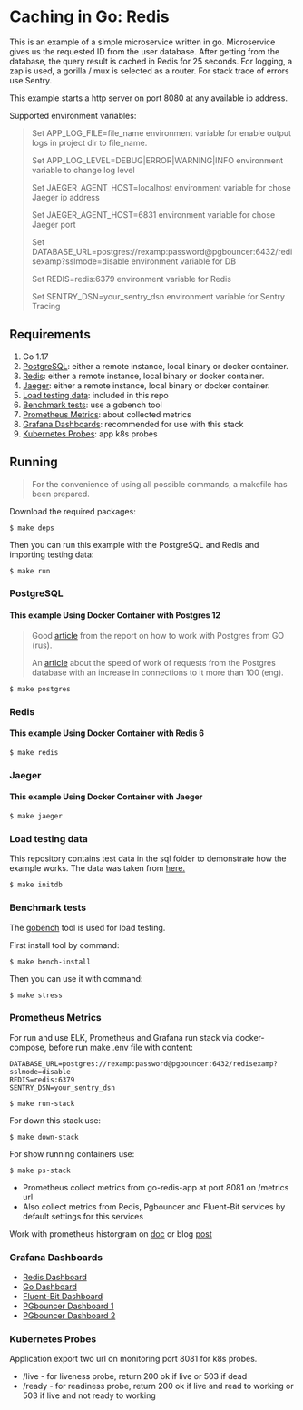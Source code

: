 # Caching in Go: Redis

This is an example of a simple microservice written in go. Microservice gives us the requested ID from the user database. After getting from the database, the query result is cached in Redis for 25 seconds. For logging, a zap is used, a gorilla / mux is selected as a router. For stack trace of errors use Sentry.

This example starts a http server on port 8080 at any available ip address.

Supported environment variables:

> Set APP_LOG_FILE=file_name environment variable for enable output logs in project dir to file_name.
> 
> Set APP_LOG_LEVEL=DEBUG|ERROR|WARNING|INFO environment variable to change log level
> 
> Set JAEGER_AGENT_HOST=localhost environment variable for chose Jaeger ip address
> 
> Set JAEGER_AGENT_HOST=6831 environment variable for chose Jaeger port
> 
> Set DATABASE_URL=postgres://rexamp:password@pgbouncer:6432/redisexamp?sslmode=disable environment variable for DB
> 
> Set REDIS=redis:6379 environment variable for Redis
> 
> Set SENTRY_DSN=your_sentry_dsn environment variable for Sentry Tracing

## Requirements

1. Go 1.17
2. [PostgreSQL](#postgresql): either a remote instance, local binary or docker container.
3. [Redis](#redis): either a remote instance, local binary or docker container.
4. [Jaeger](#jaeger): either a remote instance, local binary or docker container.
5. [Load testing data](#load-testing-data): included in this repo
6. [Benchmark tests](#benchmark-tests): use a gobench tool
7. [Prometheus Metrics](#prometheus-metrics): about collected metrics
8. [Grafana Dashboards](#grafana-dashboards): recommended for use with this stack
9. [Kubernetes Probes](#kubernetes-probes): app k8s probes

## Running

> For the convenience of using all possible commands, a makefile has been prepared.

Download the required packages:

```shell script
$ make deps
```

Then you can run this example with the PostgreSQL and Redis and importing testing data:

```shell script
$ make run
```

### PostgreSQL

#### This example Using Docker Container with Postgres 12

> Good [article](https://habr.com/ru/company/oleg-bunin/blog/461935/) from the report on how to work with Postgres from GO (rus).
> 
> An [article](https://brandur.org/postgres-connections) about the speed of work of requests from the Postgres database with an increase in connections to it more than 100 (eng).

```shell script
$ make postgres
```

### Redis

#### This example Using Docker Container with Redis 6

```shell script
$ make redis
```

### Jaeger

#### This example Using Docker Container with Jaeger

```shell script
$ make jaeger
```

### Load testing data

This repository contains test data in the sql folder to demonstrate how the example works. The data was taken from [here.](https://sample-videos.com/download-sample-sql.php)


```shell script
$ make initdb
```

### Benchmark tests

The [gobench](https://github.com/cmpxchg16/gobench) tool is used for load testing.

First install tool by command:
```shell script
$ make bench-install
```

Then you can use it with command:
```shell script
$ make stress
```

### Prometheus Metrics

For run and use ELK, Prometheus and Grafana run stack via docker-compose, before run make .env file with content:
```bazaar
DATABASE_URL=postgres://rexamp:password@pgbouncer:6432/redisexamp?sslmode=disable
REDIS=redis:6379 
SENTRY_DSN=your_sentry_dsn
```

```shell script
$ make run-stack
```

For down this stack use:

```shell script
$ make down-stack
```

For show running containers use:

```shell script
$ make ps-stack
```

* Prometheus collect metrics from go-redis-app at port 8081 on /metrics url
* Also collect metrics from Redis, Pgbouncer and Fluent-Bit services by default settings for this services

Work with prometheus historgram on [doc](https://prometheus.io/docs/practices/histograms/) or blog [post](https://www.robustperception.io/how-does-a-prometheus-histogram-work)


### Grafana Dashboards

* [Redis Dashboard](https://grafana.com/grafana/dashboards/763)
* [Go Dashboard](https://grafana.com/grafana/dashboards/13240)
* [Fluent-Bit Dashboard](https://github.com/fluent/fluent-bit-docs/tree/8172a24d278539a1420036a9434e9f56d987a040/monitoring/dashboard.json)
* [PGbouncer Dashboard 1](https://grafana.com/grafana/dashboards/11806)
* [PGbouncer Dashboard 2](https://grafana.com/grafana/dashboards/13353)


### Kubernetes Probes

Application export two url on monitoring port 8081 for k8s probes.
* /live - for liveness probe, return 200 ok if live or 503 if dead
* /ready - for readiness probe, return 200 ok if live and read to working or 503 if live and not ready to working
